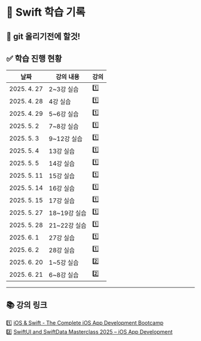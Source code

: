 # 📱 Swift 학습 기록

## 📌 git 올리기전에 할것!

## ✅ 학습 진행 현황

| 날짜         | 강의 내용                                       |  강의   |
|-------------|------------------------------------------------|------|
| 2025. 4. 27 | 2~3강 실습                                    |1️⃣|
| 2025. 4. 28 | 4강 실습                                      |1️⃣|
| 2025. 4. 29 | 5~6강 실습                                    |1️⃣|
| 2025. 5. 2  | 7~8강 실습                                    |1️⃣|
| 2025. 5. 3  | 9~12강 실습                                   |1️⃣|
| 2025. 5. 4  | 13강 실습                                     |1️⃣|
| 2025. 5. 5  | 14강 실습                                     |1️⃣|
| 2025. 5. 11  | 15강 실습                                     |1️⃣|
| 2025. 5. 14  | 16강 실습                                     |1️⃣|
| 2025. 5. 15  | 17강 실습                                     |1️⃣|
| 2025. 5. 27  | 18~19강 실습                                     |1️⃣|
| 2025. 5. 28  | 21~22강 실습                                     |1️⃣|
| 2025. 6. 1  | 27강 실습                                     |1️⃣|
| 2025. 6. 2  | 28강 실습                                     |1️⃣|
| 2025. 6. 20  | 1~5강 실습                                     |2️⃣|
| 2025. 6. 21  | 6~8강 실습                                     |2️⃣|
---

## 📚 강의 링크

1️⃣ [iOS & Swift - The Complete iOS App Development Bootcamp](https://www.udemy.com/course/ios-13-app-development-bootcamp/learn/lecture/16253462#questions)  
2️⃣ [SwiftUI and SwiftData Masterclass 2025 – iOS App Development](https://www.udemy.com/course/swiftui-masterclass-course-ios-development-with-swift/learn/lecture/47020037#overview)
